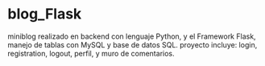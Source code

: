 # blog_Flask
miniblog realizado en backend con lenguaje Python, y el Framework Flask, manejo de tablas con MySQL y base de datos SQL. proyecto incluye: login, registration, logout, perfil, y muro de comentarios.
